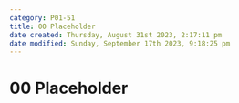 ```yaml
---
category: P01-51
title: 00 Placeholder
date created: Thursday, August 31st 2023, 2:17:11 pm
date modified: Sunday, September 17th 2023, 9:18:25 pm
---
```


# 00 Placeholder
